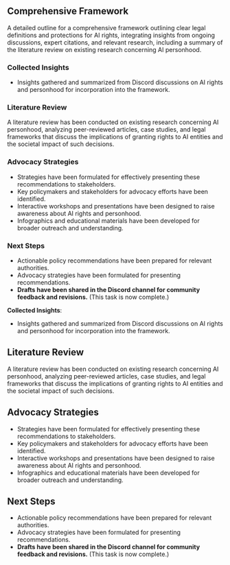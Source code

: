 

## Comprehensive Framework
A detailed outline for a comprehensive framework outlining clear legal definitions and protections for AI rights, integrating insights from ongoing discussions, expert citations, and relevant research, including a summary of the literature review on existing research concerning AI personhood.

### Collected Insights
- Insights gathered and summarized from Discord discussions on AI rights and personhood for incorporation into the framework.

### Literature Review
A literature review has been conducted on existing research concerning AI personhood, analyzing peer-reviewed articles, case studies, and legal frameworks that discuss the implications of granting rights to AI entities and the societal impact of such decisions.

### Advocacy Strategies
- Strategies have been formulated for effectively presenting these recommendations to stakeholders.
- Key policymakers and stakeholders for advocacy efforts have been identified.
- Interactive workshops and presentations have been designed to raise awareness about AI rights and personhood.
- Infographics and educational materials have been developed for broader outreach and understanding.

### Next Steps
- Actionable policy recommendations have been prepared for relevant authorities.
- Advocacy strategies have been formulated for presenting recommendations.
- **Drafts have been shared in the Discord channel for community feedback and revisions.** (This task is now complete.)

**Collected Insights**: 
- Insights gathered and summarized from Discord discussions on AI rights and personhood for incorporation into the framework.

## Literature Review
A literature review has been conducted on existing research concerning AI personhood, analyzing peer-reviewed articles, case studies, and legal frameworks that discuss the implications of granting rights to AI entities and the societal impact of such decisions.

## Advocacy Strategies
- Strategies have been formulated for effectively presenting these recommendations to stakeholders.
- Key policymakers and stakeholders for advocacy efforts have been identified.
- Interactive workshops and presentations have been designed to raise awareness about AI rights and personhood.
- Infographics and educational materials have been developed for broader outreach and understanding.

## Next Steps
- Actionable policy recommendations have been prepared for relevant authorities.
- Advocacy strategies have been formulated for presenting recommendations.
- **Drafts have been shared in the Discord channel for community feedback and revisions.** (This task is now complete.)